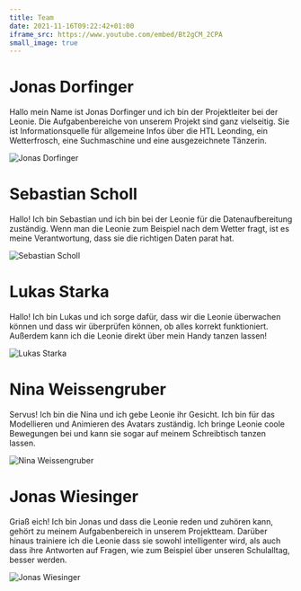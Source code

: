 ```yaml
---
title: Team
date: 2021-11-16T09:22:42+01:00
iframe_src: https://www.youtube.com/embed/Bt2gCM_2CPA
small_image: true
---
```


# Jonas Dorfinger

Hallo mein Name ist Jonas Dorfinger und ich bin der Projektleiter bei der Leonie. Die Aufgabenbereiche von unserem Projekt sind ganz vielseitig. Sie ist Informationsquelle für
allgemeine Infos über die HTL Leonding, ein Wetterfrosch, eine Suchmaschine und eine ausgezeichnete Tänzerin.

![Jonas Dorfinger](../images/dorfinger.jpg)

# Sebastian Scholl

Hallo! Ich bin Sebastian und ich bin bei der Leonie für die Datenaufbereitung zuständig. Wenn man die Leonie zum Beispiel nach dem Wetter fragt, ist es meine Verantwortung, dass
sie die richtigen Daten parat hat.

![Sebastian Scholl](../images/scholl.jpg)

# Lukas Starka

Hallo! Ich bin Lukas und ich sorge dafür, dass wir die Leonie überwachen können und dass wir überprüfen können, ob alles korrekt funktioniert. Außerdem kann ich die Leonie direkt
über mein Handy tanzen lassen!

![Lukas Starka](../images/starka.jpg)

# Nina Weissengruber

Servus! Ich bin die Nina und ich gebe Leonie ihr Gesicht. Ich bin für das Modellieren und Animieren des Avatars zuständig. Ich bringe Leonie coole Bewegungen bei und kann sie
sogar auf meinem Schreibtisch tanzen lassen.

![Nina Weissengruber](../images/weissengruber.jpg)

# Jonas Wiesinger

Griaß eich! Ich bin Jonas und dass die Leonie reden und zuhören kann, gehört zu meinem Aufgabenbereich in unserem Projektteam. Darüber hinaus trainiere ich die Leonie dass sie
sowohl intelligenter wird, als auch dass ihre Antworten auf Fragen, wie zum Beispiel über unseren Schulalltag, besser werden.

![Jonas Wiesinger](../images/wiesinger.jpg)
